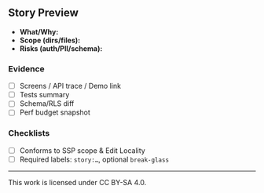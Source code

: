 ## Story Preview
- **What/Why:**
- **Scope (dirs/files):**
- **Risks (auth/PII/schema):**

### Evidence
- [ ] Screens / API trace / Demo link
- [ ] Tests summary
- [ ] Schema/RLS diff
- [ ] Perf budget snapshot

### Checklists
- [ ] Conforms to SSP scope & Edit Locality
- [ ] Required labels: `story:…`, optional `break-glass`

---

This work is licensed under CC BY-SA 4.0.
